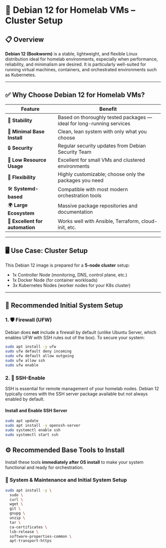 # 🐧 Debian 12 for Homelab VMs – Cluster Setup

## 📋 Overview

**Debian 12 (Bookworm)** is a stable, lightweight, and flexible Linux distribution ideal for homelab environments, especially when performance, reliability, and minimalism are desired. It is particularly well-suited for running virtual machines, containers, and orchestrated environments such as Kubernetes.

---

## ✅ Why Choose Debian 12 for Homelab VMs?

| Feature | Benefit |
|--------|---------|
| 🧱 **Stability** | Based on thoroughly tested packages — ideal for long-running services |
| 🧽 **Minimal Base Install** | Clean, lean system with only what you choose |
| 🔒 **Security** | Regular security updates from Debian Security Team |
| 💾 **Low Resource Usage** | Excellent for small VMs and clustered environments |
| 🧩 **Flexibility** | Highly customizable; choose only the packages you need |
| 🛠️ **Systemd-based** | Compatible with most modern orchestration tools |
| 🌍 **Large Ecosystem** | Massive package repositories and documentation |
| 🧰 **Excellent for automation** | Works well with Ansible, Terraform, cloud-init, etc. |

---

## 🖥️ Use Case: Cluster Setup

This Debian 12 image is prepared for a **5-node cluster** setup:

- 1x Controller Node (monitoring, DNS, control plane, etc.)
- 1x Docker Node (for container workloads)
- 3x Kubernetes Nodes (worker nodes for your K8s cluster)

---

## 🔐 Recommended Initial System Setup

### 1. 🛡️ Firewall (UFW)

Debian does **not** include a firewall by default (unlike Ubuntu Server, which enables UFW with SSH rules out of the box). To secure your system:

```bash
sudo apt install -y ufw
sudo ufw default deny incoming
sudo ufw default allow outgoing
sudo ufw allow ssh
sudo ufw enable
```

### 2. 🔑 SSH-Enable

SSH is essential for remote management of your homelab nodes. Debian 12 typically comes with the SSH server package available but not always enabled by default.

#### Install and Enable SSH Server

```bash
sudo apt update
sudo apt install -y openssh-server
sudo systemctl enable ssh
sudo systemctl start ssh
```

## ⚙️ Recommended Base Tools to Install

Install these tools **immediately after OS install** to make your system functional and ready for orchestration.

### 🔧 System & Maintenance and Initial System Setup

```bash
sudo apt install -y \
  sudo \
  curl \
  wget \
  git \
  gnupg \
  unzip \
  tar \
  ca-certificates \
  lsb-release \
  software-properties-common \
  apt-transport-https
